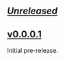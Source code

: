 ## [_Unreleased_](https://github.com/freckle/aeson-compat/compare/v0.0.0.1...main)

## [v0.0.0.1](https://github.com/freckle/aeson-compat/tree/v0.0.0.1)

Initial pre-release.
